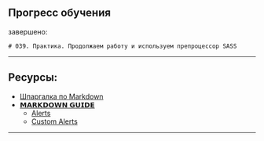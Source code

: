 ## Прогресс обучения

завершено:

    # 039. Практика. Продолжаем работу и используем препроцессор SASS

---

## Ресурсы:

- [Шпаргалка по Markdown](https://markdown69.com)
- [𝗠𝗔𝗥𝗞𝗗𝗢𝗪𝗡 𝗚𝗨𝗜𝗗𝗘](https://github.com/andrew-manzyk/markdown-guide)
  - [Alerts](https://github.com/andrew-manzyk/markdown-guide?tab=readme-ov-file#alerts)
  - [Сustom Alerts](https://github.com/andrew-manzyk/markdown-guide?tab=readme-ov-file#сustom-alerts)

---
